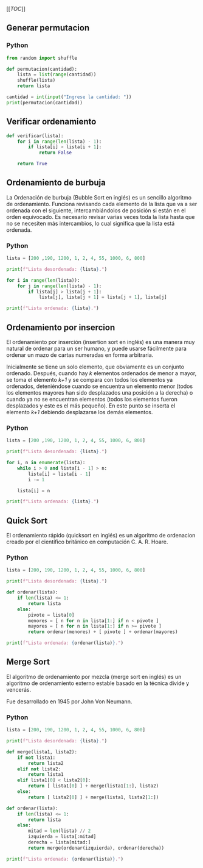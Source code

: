 [[_TOC_]]

## Generar permutacion

### Python

```python
from random import shuffle

def permutacion(cantidad):
    lista = list(range(cantidad))
    shuffle(lista)
    return lista

cantidad = int(input("Ingrese la cantidad: "))
print(permutacion(cantidad))
```

## Verificar ordenamiento

```python
def verificar(lista):
    for i in range(len(lista) - 1):
        if lista[i] > lista[i + 1]:
            return False

    return True
```

## Ordenamiento de burbuja

La Ordenación de burbuja (Bubble Sort en inglés) es un sencillo algoritmo de
ordenamiento. Funciona revisando cada elemento de la lista que va a ser
ordenada con el siguiente, intercambiándolos de posición si están en el orden
equivocado. Es necesario revisar varias veces toda la lista hasta que no se
necesiten más intercambios, lo cual significa que la lista está ordenada.

### Python

```python
lista = [200 ,190, 1200, 1, 2, 4, 55, 1000, 6, 800]

print(f"Lista desordenada: {lista}.")

for i in range(len(lista)):
    for j in range(len(lista) - 1):
        if lista[j] > lista[j + 1]:
            lista[j], lista[j + 1] = lista[j + 1], lista[j]

print(f"Lista ordenada: {lista}.")
```

## Ordenamiento por insercion

El ordenamiento por inserción (insertion sort en inglés) es una manera muy
natural de ordenar para un ser humano, y puede usarse fácilmente para ordenar
un mazo de cartas numeradas en forma arbitraria.

Inicialmente se tiene un solo elemento, que obviamente es un conjunto ordenado.
Después, cuando hay *k* elementos ordenados de menor a mayor, se toma el
elemento *k+1* y se compara con todos los elementos ya ordenados, deteniéndose
cuando se encuentra un elemento menor (todos los elementos mayores han sido
desplazados una posición a la derecha) o cuando ya no se encuentran elementos
(todos los elementos fueron desplazados y este es el más pequeño). En este
punto se inserta el elemento *k+1* debiendo desplazarse los demás elementos.

### Python

```python
lista = [200 ,190, 1200, 1, 2, 4, 55, 1000, 6, 800]

print(f"Lista desordenada: {lista}.")

for i, n in enumerate(lista):
    while i > 0 and lista[i - 1] > n:
        lista[i] = lista[i - 1]
        i -= 1

    lista[i] = n

print(f"Lista ordenada: {lista}.")
```

## Quick Sort

El ordenamiento rápido (quicksort en inglés) es un algoritmo de ordenacion
creado por el científico británico en computación C. A. R. Hoare.

### Python

```python
lista = [200, 190, 1200, 1, 2, 4, 55, 1000, 6, 800]

print(f"Lista desordenada: {lista}.")

def ordenar(lista):
    if len(lista) <= 1:
        return lista
    else:
        pivote = lista[0]
        menores = [ n for n in lista[1:] if n < pivote ]
        mayores = [ n for n in lista[1:] if n >= pivote ]
        return ordenar(menores) + [ pivote ] + ordenar(mayores)

print(f"Lista ordenada: {ordenar(lista)}.")
```

## Merge Sort

El algoritmo de ordenamiento por mezcla (merge sort en inglés) es un algoritmo
de ordenamiento externo estable basado en la técnica divide y vencerás.

Fue desarrollado en 1945 por John Von Neumann.

### Python

```python
lista = [200, 190, 1200, 1, 2, 4, 55, 1000, 6, 800]

print(f"Lista desordenada: {lista}.")

def merge(lista1, lista2):
    if not lista1:
        return lista2
    elif not lista2:
        return lista1
    elif lista1[0] < lista2[0]:
        return [ lista1[0] ] + merge(lista1[1:], lista2)
    else:
        return [ lista2[0] ] + merge(lista1, lista2[1:])

def ordenar(lista):
    if len(lista) <= 1:
        return lista
    else:
        mitad = len(lista) // 2
        izquierda = lista[:mitad]
        derecha = lista[mitad:]
        return merge(ordenar(izquierda), ordenar(derecha))

print(f"Lista ordenada: {ordenar(lista)}.")
```
